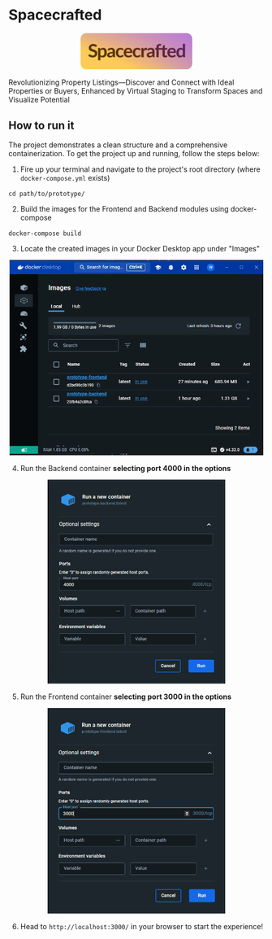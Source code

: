 # Spacecrafted
<p align="center">
<img src="assets/spc_logo.png" width="220">
</p>
Revolutionizing Property Listings—Discover and Connect with Ideal Properties or Buyers, Enhanced by Virtual Staging to Transform Spaces and Visualize Potential


## How to run it
The project demonstrates a clean structure and a comprehensive containerization. To get the project up and running, follow the steps below:

1. Fire up your terminal and navigate to the project's root directory (where `docker-compose.yml` exists)
```shell
cd path/to/prototype/
```
2. Build the images for the Frontend and Backend modules using docker-compose
```shell
docker-compose build
```
3. Locate the created images in your Docker Desktop app under "Images"
<p align="center">
<img src="assets/instructions_docker_images.png" width="500">
</p>

4. Run the Backend container **selecting port 4000 in the options**
<p align="center">
<img src="assets/instructions_docker_backend_run.png" width="350">
</p>

5. Run the Frontend container **selecting port 3000 in the options**
<p align="center">
<img src="assets/instructions_docker_front_run.png" width="350">
</p>

6. Head to `http://localhost:3000/` in your browser to start the experience!